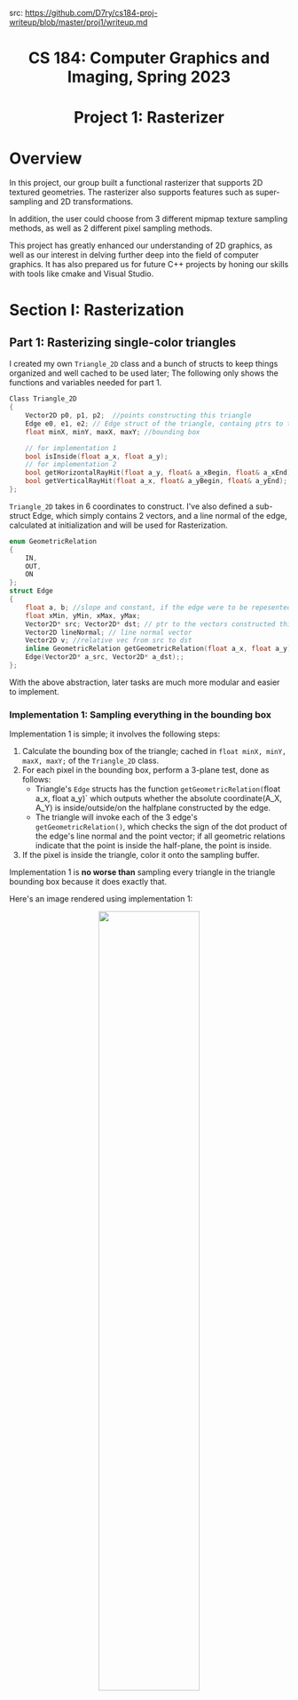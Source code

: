 src: https://github.com/D7ry/cs184-proj-writeup/blob/master/proj1/writeup.md
<h1 align="center">CS 184: Computer Graphics and Imaging, Spring 2023</h1>
<h1 align="center">Project 1: Rasterizer</h1>

# Overview
In this project, our group built a functional rasterizer that supports 2D textured geometries. The rasterizer also supports features such as super-sampling and 2D transformations. 

In addition, the user could choose from 3 different mipmap texture sampling methods, as well as 2 different pixel sampling methods.

This project has greatly enhanced our understanding of 2D graphics, as well as our interest in delving further deep into the field of computer graphics. It has also prepared us for future C++ projects by honing our skills with tools like cmake and Visual Studio.

# Section I: Rasterization

## Part 1: Rasterizing single-color triangles

I created my own `Triangle_2D` class and a bunch of structs to keep things organized and well cached to be used later; The following only shows the functions and variables needed for part 1.
```cpp
Class Triangle_2D
{
	Vector2D p0, p1, p2;  //points constructing this triangle
	Edge e0, e1, e2; // Edge struct of the triangle, containg ptrs to the vectors that construct them
	float minX, minY, maxX, maxY; //bounding box

	// for implementation 1
	bool isInside(float a_x, float a_y);
	// for implementation 2
	bool getHorizontalRayHit(float a_y, float& a_xBegin, float& a_xEnd);
	bool getVerticalRayHit(float a_x, float& a_yBegin, float& a_yEnd);
};
```
`Triangle_2D` takes in 6 coordinates to construct.
I've also defined a sub-struct Edge, which simply contains 2 vectors, and a line normal of the edge, calculated at initialization and will be used for Rasterization.
```cpp
enum GeometricRelation
{
	IN,
	OUT,
	ON
};
struct Edge
{
	float a, b; //slope and constant, if the edge were to be repesented in a 2d coordinate.
	float xMin, yMin, xMax, yMax;
	Vector2D* src; Vector2D* dst; // ptr to the vectors constructed this edge; vectors are stored in Triangle_2D
	Vector2D lineNormal; // line normal vector
	Vector2D v; //relative vec from src to dst
	inline GeometricRelation getGeometricRelation(float a_x, float a_y);
	Edge(Vector2D* a_src, Vector2D* a_dst);;
};
```
With the above abstraction, later tasks are much more modular and easier to implement.

### Implementation 1: Sampling everything in the bounding box
Implementation 1 is simple; it involves the following steps:
1. Calculate the bounding box of the triangle; cached in `float minX, minY, maxX, maxY;` of the `Triangle_2D` class.
2. For each pixel in the bounding box, perform a 3-plane test, done as follows:
	- Triangle's `Edge` structs has the function `getGeometricRelation(`float a_x, float a_y)` which outputs whether the absolute coordinate(A_X, A_Y) is inside/outside/on the halfplane constructed by the edge.
	- The triangle will invoke each of the 3 edge's `getGeometricRelation()`, which checks the sign of the dot product of the edge's line normal and the point vector; if all geometric relations indicate that the point is inside the half-plane, the point is inside.
3. If the pixel is inside the triangle, color it onto the sampling buffer.

Implementation 1 is **no worse than** sampling every triangle in the triangle bounding box because it does exactly that.  

Here's an image rendered using implementation 1:
<div align="center"><img src = "images/P1_Result.png" width="60%"/></div>

### Implementation 2: 2D Raycasting

Implementation 2 differs from implementation 1 in that it only samples 2 precise points for each sample unit, then fills in the pixels without sampling.  
The detailed algorithm goes as follows:
1. Compare the triangle's bounding box's width and height, if width > height, proceed to do vertical ray casts, else, proceed to do horizontal raycasts.
2. Start from one side of the bounding box, and keep doing raycasts vertically/horizontally until reaching the other side of the box; this is implemented through `Triangle_2D::getVerticalRayHit`and `Triangle_2D::getHorizontalRayHit`, which looks for the intersection between pairs of linear functions.

Here is a graphical illustration of the algorithm:
<div align="center">
<img src="images/P1_RayCasting.png" width="60%" text-align = "center"></img>
<figcaption align = "center">the left image has a smaller width than height, which is why the rays are cast vertically.</figcaption>
</div>

Theoretically, this implementation has O(n) speed with n being the min(width, height) of the triangle's bounding box, compared to the O(n2</sup>) complexity of implementation 1. The performance improvement is most noticeable under bigger resolutions.  

Here is a timing comparison(in ticks) between the 2 implementations, both rendering test3, the dragon svg file, under 2560*1440 resolution.  
The numbers below are the differences in `std::clock()` before and after `DrawRend::redraw()` invokes `SVG::draw()`.
<div align="center">
  <table>
    <tr>
      <td></td>
      <td>Native(2K)</td>
      <td>9x SS(8K)</td>
      <td>16x SS(32K)</td>
    </tr>
    <tr>
      <td>Sample Everything</td>
      <td align = "center">32</td>
      <td align = "center">182</td>
      <td align = "center">309</td>
    </tr>
    <tr>
      <td>2D Raycast</td>
      <td align = "center">12</td>
      <td align = "center">31</td>
      <td align = "center">48</td>
    </tr>
  </table>
</div>

further optimizations such as divide-and-conquer can still be made to lower the complexity to O(log<sub>2</sub>n); we plan to implement them in the future.

## Part 2: Antialiasing triangles

Rasterization by sampling inevitably causes jaggies and artifacts around high-frequency samples. **Super-sampling(SS)** is the most naive yet effective way to reduce them: SS simply samples a scaled-up version of the original geometry and scales the sample back down, combining multiple sampled pixels into one, resulting in a much smoother image.

### Implementation

Without super-sampling, the rasterizer's `sample_buffer` is as large as the frame buffer, and drawing onto the frame buffer is a 1-1 mapping process. The rasterization pipeline before SS works as follows:
1. Sample pixels from the triangle using either implementation described in Part 1.
2. Draw the sample buffer onto the frame buffer 1-on-1 at `RasterizerImp::resolve_to_framebuffer()`.

To achieve SS, first, we scale the width and height of the `sample_buffer` by the square root of `sample_rate`,
which made the sample buffer able to contain sample_rate times framebuffer worth of pixels. Algorithmically, this is done by calling `samlpe_buffer.resize(width * height * sample_rate)`, as `samlpe_buffer` is stored as a 1D vector.

The pipeline now looks like this, with green highlighted being the added steps:
1. <span style="color:green;">Scale up the size of sample_buffer by sample_rate.</span>
2. <span style="color:green;">Before initializing <code>Triangle_2D</code>, scale up the coordinates of the triangle, each by sqrt(sample_rate)</span>
3. Sample pixels from the triangle using either implementation described in Part 1.
4. <span style="color:grey;"><s>Draw the sample buffer onto the frame buffer 1-on-1.</s></span>
5. <span style="color:green;">For each pixel to be drawn to the frame buffer, look for the corresponding <code>sample_rate</code> times as many pixels from the sample buffer, and draw the average of the sample pixels' colors onto the frame buffer.

The following is the helper function called in `resolve_to_framebuffer()`, in place of the direct `Color col = sample_buffer[y * width + x];` to draw the average of the sample pixels' colors onto the frame buffer:
```cpp
constexpr float sample_rate_inv(float sample_rate) {
	return 1.f / sample_rate;
}
// Get a color at framebuffer's (X, Y) coordinate, from the sample buffer.
Color RasterizerImp::get_color(size_t x, size_t y) {
	if (x >= width || y >= height || x < 0 || y < 0) {
		return Color::White;
	}
	Color c;
	size_t buffer_x = x * sample_stride; // sample_stride = sqrt(sample_rate)
	size_t buffer_y = y * sample_stride;
	for (int j = buffer_y; j < buffer_y + sample_stride; j++) {
	for (int i = buffer_x; i < buffer_x + sample_stride; i++) {
		c += sample_buffer[j * sample_width + i];
		}
	}
	// Average the color.
	c *= sample_rate_inv(sample_rate);
	return c;
}
```

The following are images rendered without SS and with incrementing levels of SS, from 4x to 16x:
<div align="center">
<table style="max-width: 100%; margin: 50px auto;">
    <tr>
      <td>
        <img src="images/P2_01.png"  width="400px"/>
        <figcaption align="center">No SS</figcaption>
      </td>
      <td>
        <img src="images/P2_04.png" width="400px"/>
        <figcaption align="center">4X SS</figcaption>
      </td>
      <td>
        <img src="images/P2_16.png"  width="400px"/>
        <figcaption align="center">16X SS</figcaption>
    </tr>
    <br>
  </table>
</div>

The result of the supersized-averaged-downsized image has much smoother edges. This is because pixels on the frame buffer now convey a much more accurate representation of the original geometry, taking into account the average of details missed in none-SS rasterizations, such as the sharp triangular edge that no-ss rasterization lacked the precision to sample.

### Part 3: Transforms

Transforms allow creators to easily manipulate geometries, creating different combinations. Here is a transformed cube man:

<div align = "center"><img src="images/P3_NoSkipLegDay.png" width="50%"></img>
  <figcaption>The cube man is waving his hand saying hello, which is done by rotating and translating both arms in opposite directions.<br> The cubeman's legs are also scaled up because he never skips leg day.</figcaption>
</div>

# Section II: Sampling

For the following parts, texture sampling functions are implemented as lambdas, whose pointers are passed to:
```cpp
void RasterizerImp::rasterize_triangle_native(
      float x0, float y0, 
      float x1, float y1, 
      float x2, float y2, 
      //Function pointer to return the color at samplebuffer coordinates X and Y
      std::function<Color(double, double, Triangle_2D*)> getColor, 
      //UV coordinates, may be unused
      float u0, float v0,
      float u1, float v1,
      float u2, float v2) 
```
To avoid repetitive code.

## Part 4: Barycentric coordinates

Simply put, the barycentric coordinates of a triangle are a 3-dimensional coordinate system to express the relative position of a point, usually within the triangle.  
The three coordinates are alpha, beta, and gamma, the sum of which is always 1; in addition, the sum of barycentric coordinates multiplied by the corresponding vertex's coordinates is always the point's absolute position.  

Here is an optimized algorithm to calculate the barycentric coordinates of a point within a triangle:
```cpp
Triangle_2D::getBarycentricCoords(float a_x, float a_y, float& r_alpha, float& r_beta, float& r_gamma)
{
	Vector2D v = Vector2D(a_x, a_y);
	Vector2D v2 = v - p0;
	float d20 = dot(v2, v0);
	float d21 = dot(v2, v1);
	r_beta = clamp((d11 * d20 - d01 * d21) / denom, 0.0f, 1.0f);
	r_gamma = clamp((d00 * d21 - d01 * d20) / denom, 0.0f, 1.0f);
	r_alpha = clamp(1.0f - r_beta - r_gamma, 0.0f, 1.0f);
}
```
Various variables depending only on the triangle are being cached as member variables of `Triangle_2D`
```cpp
class Triangle_2D
{
	...
	Vector2D v0, v1;
	float d00, d01, d11;
	float denom;
	...
}
Triangle_2D::Triangle_2D(...) {
	// cache variables
	v0 = p1 - p0, v1 = p2 - p0,
	d00 = dot(v0, v0);
	d01 = dot(v0, v1);
	d11 = dot(v1, v1);
	denom = d00 * d11 - d01 * d01;
}
```

Barycentric coordinates are especially useful in texture & color blending. For example, in the following triangle, each vertex has its distinct color of either R, G, or B. Every pixel is colored based on its corresponding coordinates: the closer the pixel is to one vertex(the bigger the corresponding coordinate is), the more of the color of that edge is blended into the pixel. The result is a triangle of smoothly blended color:

<div align="center">
  <image src="images/P4_Triangle.png" width="50%"></image>
</div>

A closer look at the coloring algorithm looks as follows:
```cpp
Color c1, c2, c3; // colors of the vertices
auto getInterpolatedColor = [c0, c1, c2](int x, int y, Triangle_2D* t) -> Color {
	float alpha, beta, gamma;
	t->getBarycentricCoords(x + 0.5, y + 0.5, alpha, beta, gamma);
	return alpha * c0 + beta * c1 + gamma * c2;
};
```


## Part 5: "Pixel sampling" for texture mapping

2D models are simply polygons. One could fill in colors to the polygon, but the polygon still appears to be but a geometry. Think of a polygon as a "canvas"; the artist needs to print as much detail as possible onto the canvas to make it look like a real object. Instead of painting onto the "canvas" pixel by pixel, we first create a new reference painting,
**texture**, and then print the texture onto the model.

Separating the model from the texture allows the model to be easily scalable and modifiable, using algorithms to adapt models of different sizing to the same texture; the process of adapting the texture to the model is called **texture mapping**.  

Adapting texture to model is analogous to adapting geometry to screen space, the latter is done through **rasterization** by sampling, and the former has a more direct name: **pixel sampling**.  

The idea behind **pixel sampling** is simple: every pixel of a geometry has a 2D relative coordinate called **UV coordinate**, which maps to a specific coordinate on the texture. 
By sampling the texture at the UV coordinate of each pixel using various sampling methods(more on this in Part 6), we can obtain a color for each pixel, and then fill in the pixel with that color.  

**Nearest neighbor** and **Bilinear interpolation** are two prevalent sampling methods. 

While nearest neighbor directly samples the point on texture closest to the given UV coordinate, bilinear interpolation can be seen as the anti-aliasing technique for pixel sampling: It samples the four points closest to the given UV coordinate and then blends the colors of the four points together; the closer the point is to the UC coordinate, the more color from the point gets blended in. The result is a smoother texture at the cost of four times more texture accesses and arithmetic operations.

### Implementation

#### Getting UV coordinates
As discussed above, to obtain UV coordinates, first we obtain the barycentric coordinates of the pixel using the member function `Triangle_2D::getBarycentricCoords(float a_x, float a_y, float& r_alpha, float& r_beta, float& r_gamma)`  

To convert the barycentric coords into UV coords, we perform a blending algorithm similar to color blending discussed in part 4, where we multiply the UV coordinates of each vertex by the corresponding barycentric coordinate, and then sum them up:

```cpp
void RasterizerImp::Triangle_2D::getUV(float a_x, float a_y, Vector2D& r_uv)
{
	float alpha, beta, gamma;
	this->getBarycentricCoords(a_x, a_y, alpha, beta, gamma);
	r_uv = alpha * uv0 + beta * uv1 + gamma * uv2;
};
```

Once we have the UV coordinates, proceed to the next stage of the pipeline by calling `Texture::sample()` with the UV coordinates as a part of the argument.  

`Texture::sample()` then invokes different sampling methods: nearest neighbor and bilinear interpolation, depending on the setting. Note that regardless of the pixel sampling method, we will always be sampling once from the highest resolution texture(mipmap level 0); More sophisticated level sample methods will be discussed in Part 6.

#### Impl: Nearest Neighbor

For nearest neighbor, we simply round the UV coordinates to the nearest integer, and then sample the texture at the corresponding mipmap coordinate by scaling the UV coordinates by the mipmap level's width and height.

```cpp
Color Texture::sample_nearest(Vector2D uv, int level) {
	auto& mip = mipmap[level];
	return mip.get_texel(round(uv.x * mip.width), round(uv.y * mip.height));
}
```

#### Impl: Bilinear Interpolation

As discussed above, bilinear interpolation samples the four points closest to the UV coordinate and then blends the colors of the four points through lerping.  

```cpp
Color Texture::sample_bilinear(Vector2D uv, int level) {
	auto& mip = mipmap[level];
	float x = uv.x * mip.width;
	float y = uv.y * mip.height;
	float x0 = floor(x), x1 = ceil(x), y0 = floor(y), y1 = ceil(y);
	Color c00 = mip.get_texel(x0, y0);
	Color c01 = mip.get_texel(x0, y1);
	Color c10 = mip.get_texel(x1, y0);
	Color c11 = mip.get_texel(x1, y1);

	Color c0 = lerp(c00, c01, y - y0);
	Color c1 = lerp(c10, c11, y - y0);
	return lerp(c0, c1, x - x0);
}
```
### Results and Comparison

The following are four screenshots generated using nearest sampling and bilinear sampling at different SS levels, which illustrate their differences:  

<div align="center">
  <table style="width=100%">
    <tr>
      <td>
        <img src="images/P5_Nearest_0SS.png" align="center" width="400px"/>
        <figcaption align="center">Nearest, no SS</figcaption>
      </td>
      <td>
        <img src="images/P5_Bilinear_0SS.png" align="center" width="400px"/>
        <figcaption align="center">Bilinear, no SS</figcaption>
      </td>
    </tr>
    <br>
    <tr>
      <td>
        <img src="images/P5_Nearest_16SS.png" align="center" width="400px"/>
        <figcaption align="center">Nearest, 16x SS</figcaption>
      </td>
      <td>
        <img src="images/P5_Bilinear_16SS.png" align="center" width="400px"/>
        <figcaption align="center">Bilinear, 16x SS</figcaption>
      </td>
    </tr>
  </table>
</div>

As shown through the pixel inspector, regardless of the SS rate, bilinear interpolation delivers a much smoother longitudinal&latitudial line.  

Under the native resolution, the lines are intermittent points under nearest neighbor sampling, but the bilinear interpolation method successfully renders the contour of the lines.  

Bilinear interpolation still wins under a higher sampling rate; the lines it renders are less jagged than the counterpart.  

Looking at the overall picture, bilinear interpolation renders a much smoother image.  
Their differences are most noticeable at places where texture color changes abruptly: e.g. near a thin line like the longitudinal&latitudinal line.  

The rationale behind is similar to the anti-aliasing technique: the lower the frequency achieved using blending, the smoother the jags-usually occurring at high-frequency areas-are rendered.

## Part 6: "Level sampling" with mipmaps for texture mapping

As discussed in part 5, texture sampling can have artifacts at high-frequency areas for which the model has less than enough pixels to sample. We've discussed 2 ways to minimize the artifacts: super-sampling and interpolated pixel sampling. "Level sampling" is a third way to do so, which comes with its own set of advantages and drawbacks.  

The idea behind level sampling is simple: instead of sampling from the highest resolution texture all the time(as in part 5), we sample from a down-sampled version of the texture (A.K.A. mipmap) depending on the distance between the pixel and the camera. This gives 3 main benefits:
1. Performance. Sampling from a lower-resolution texture is much faster than sampling from a higher-resolution texture.
2. Visual quality. Sampling from a lower resolution texture can reduce the artifacts caused by high-frequency areas, which have been pre-processed during the compression where high-frequency areas are filtered and blended.
3. Memory. Lower-resolution textures simply take up less memory, however, storing mipmap costs an additional 1/3 of the original texture's space.

### Implementation
To accommodate for 6 different combinations of level sampling, `Texture::sample()` has been restructured:
```cpp
Color Texture::sample(const SampleParams& sp) {
  switch (sp.lsm) {
  case LevelSampleMethod::L_ZERO: //level defaults to 0
      {
          switch (sp.psm) {
          case PixelSampleMethod::P_LINEAR:...
          case PixelSampleMethod::P_NEAREST:...
          }
      }
      break;
  case LevelSampleMethod::L_NEAREST:
      {
          switch (sp.psm) {
          case PixelSampleMethod::P_LINEAR:...
          case PixelSampleMethod::P_NEAREST:...
          }
      }
      break;
  case LevelSampleMethod::L_LINEAR: // most mind-boggling one
      {
          switch (sp.psm) {
          case PixelSampleMethod::P_LINEAR:...
          case PixelSampleMethod::P_NEAREST:...
          }
      }
      break;
  }
  // return magenta for invalid level
  return Color(1, 0, 1);
}
```

#### Getting mipmap level
Regardless of the specific texture sampling method we use, first, we need to approximate the nearest mipmap level to the pixel by calculating the texture footprint. To do so, we calculate the UV of points next to the point to be sampled and approximate the delta UV.   

This is done at the rasterizer part of the pipeline, where we have access to the triangle's UV coordinates:

```cpp
SampleParams sp;
auto getTexture = [tex, sp](double x, double y, Triangle_2D* t) mutable -> Color {
  t->getUV(x, y, sp.p_uv);
  // ready x_dUV and y_dUV for mipmap level calculation.
  if (sp.lsm != LevelSampleMethod::L_ZERO) { 
  // look for nearest uv that's not out of bound
    int dx = t->isInside(x + 1, y) ? 1 : -1;
    int dy = t->isInside(x, y + 1) ? 1 : -1;
    t->getUV(x + dx, y, sp.p_dx_uv); // uv of nearest x coordinate
    t->getUV(x, y + dy, sp.p_dy_uv); // uv of nearest y coordinate
    sp.p_dx_uv -= sp.p_uv;
    sp.p_dy_uv -= sp.p_uv;
  }
  return tex.sample(sp);
};
```

In the texture sampler part of the pipeline, we take the texture footprint and, using the scaled UV, calculate the mipmap level with the normalized UV:

```cpp
float Texture::get_level(const SampleParams& sp) {
  bool linear = false; // do not round the level if linear.
  switch (sp.lsm) {
    case LevelSampleMethod::L_ZERO: // always return 0
    return 0; break; 
    case LevelSampleMethod::L_NEAREST:
    linear = false; break;
    case LevelSampleMethod::L_LINEAR:
    linear = true; break;
  }
  Vector2D dxUV_Scaled = sp.p_dx_uv * width, dyUV_Scaled = sp.p_dy_uv * height;
  double L = max(dxUV_Scaled.norm(), dyUV_Scaled.norm()); // norm = sqrt(x**2 + y**2)
  float d = clamp(static_cast<float>(log2(L)), 0.f, static_cast<float>(mipmap.size() - 1));
  if (linear) { return d;}
  else { return round(d);}
}
```

The level of the returned function is not rounded for bilinear level sampling, which will be discussed later.

#### Nearest Level  

Nearest-level sampling is implemented the same as 0th-level sampling. The texture sampler takes the output of `get_level()` and samples from the mipmap of the corresponding level. `get_texel()` provides a nice abstraction so we don't need to worry about mipmap's width and height.

```cpp
case LevelSampleMethod::L_NEAREST:
{
    switch (sp.psm) {
    case PixelSampleMethod::P_LINEAR:
        return sample_bilinear(sp.p_uv, int(get_level(sp))); break;
    case PixelSampleMethod::P_NEAREST:
        return sample_nearest(sp.p_uv, int(get_level(sp))); break;
    }
}
break;
```

#### Bilinear Interpolated Level
Bilinear interpolated level sampling works analogously to that pixel sampling. Instead of sampling from a single texel, we sample from 2 adjacent texels in the mipmap level, and interpolate the result using `lerp()`:
```cpp
case LevelSampleMethod::L_LINEAR: // most mind-boggling one
{
    float level = get_level(sp);
    int l0 = floor(level), l1 = ceil(level); // 2 adjacent levels
    Color c0, c1;
    switch (sp.psm) {
    case PixelSampleMethod::P_LINEAR:
        c0 = sample_bilinear(sp.p_uv, l0);
        c1 = sample_bilinear(sp.p_uv, l1);
        break;
    case PixelSampleMethod::P_NEAREST:
        c0 = sample_nearest(sp.p_uv, l0);
        c1 = sample_nearest(sp.p_uv, l1);
        break;
    }
return lerp(c0, c1, level - l0);
}
```
Bilinear level sampling can be further combined with bilinear texture sampling, leading the trilinear sampling with the best quality at the cost of performance.

To compare and contrast pixel sampling, level sampling, and supersampling:

Supersampling achieves the best quality by compressing multiple pixels into one at the most performance cost.

Bilinear pixel sampling is less performance intensive by sampling from 4 adjacent texels; it provides some quality improvement over nearest pixel sampling.

Level sampling(nearest/bilinear) is the best of both worlds: it provides a decent quality improvement over bilinear pixel sampling and is less performance intensive than supersampling. It takes extra space to store the mipmap but saves unnecessary memory access. For nearest-level sampling, the quality improvement comes with little cost, as the frequency filter is applied during mipmap generation. For bilinear-level sampling, quality improvement is still a good trade-off.

The visual difference is best illustrated by the following images, generated with different combinations of pixel and level sampling methods.

<div align="center">
  <table style="width=100%">
    <tr>
      <td>
        <img src="images/P6_L_Zero_P_Nearest.png" align="center" width="400px"/>
        <figcaption align="center">L_ZERO, P_NEAREST</figcaption>
      </td>
      <td>
        <img src="images/P6_L_Zero_P_Linear.png" align="center" width="400px"/>
        <figcaption align="center">L_ZERO, P_LINEAR</figcaption>
      </td>
    </tr>
    <br>
    <tr>
      <td>
        <img src="images/P6_L_Nearest_P_Nearest.png" align="center" width="400px"/>
        <figcaption align="center">L_NEAREST, P_NEAREST</figcaption>
      </td>
      <td>
        <img src="images/P6_L_Nearest_P_Linear.png" align="center" width="400px"/>
        <figcaption align="center">L_NEAREST, P_LINEAR</figcaption>
      </td>
    </tr>
  </table>
</div>

